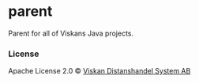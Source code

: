 # parent
Parent for all of Viskans Java projects.

### License
Apache License 2.0 © [Viskan Distanshandel System AB](http://viskan.com/)
